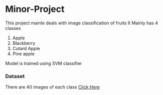 # Minor-Project
This project mainle deals with image classification of fruits
It Mainly has 4 classes
1. Apple
2. Blackberry
3. Cutard Apple
4. Pine apple

Model is trained using SVM classifier

### Dataset
There are 40 images of each class
[Click Here](https://drive.google.com/drive/folders/1M8M5NCmAKXcuh7Rt0H0r89L2_IY17L7c?usp=sharing)
